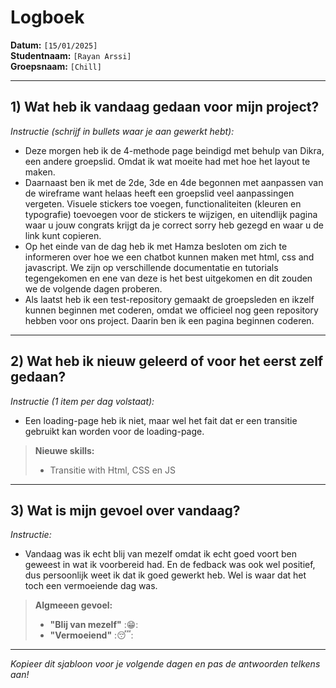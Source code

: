 # Logboek

**Datum:** `[15/01/2025]`  
**Studentnaam:** `[Rayan Arssi]`  
**Groepsnaam:** `[Chill]`

---

## 1) Wat heb ik vandaag gedaan voor mijn project?

_Instructie (schrijf in bullets waar je aan gewerkt hebt):_

- Deze morgen heb ik de 4-methode page beindigd met behulp van Dikra, een andere groepslid. Omdat ik wat moeite had met hoe het layout te maken.
- Daarnaast ben ik met de 2de, 3de en 4de begonnen met aanpassen van de wireframe want helaas heeft een groepslid veel aanpassingen vergeten.
  Visuele stickers toe voegen, functionaliteiten (kleuren en typografie) toevoegen voor de stickers te wijzigen, en uitendlijk pagina waar u jouw
  congrats krijgt da je correct sorry heb gezegd en waar u de link kunt copieren.
- Op het einde van de dag heb ik met Hamza besloten om zich te informeren over hoe we een chatbot kunnen maken met html, css and javascript.
  We zijn op verschillende documentatie en tutorials tegengekomen en ene van deze is het best uitgekomen en dit zouden we de volgende dagen proberen.
- Als laatst heb ik een test-repository gemaakt de groepsleden en ikzelf kunnen beginnen met coderen, omdat we officieel nog geen repository
  hebben voor ons project. Daarin ben ik een pagina beginnen coderen.

---

## 2) Wat heb ik nieuw geleerd of voor het eerst zelf gedaan?

_Instructie (1 item per dag volstaat):_

- Een loading-page heb ik niet, maar wel het fait dat er een transitie gebruikt kan worden voor de loading-page.

> **Nieuwe skills:**
>
> - Transitie with Html, CSS en JS

---

## 3) Wat is mijn gevoel over vandaag?

_Instructie:_

- Vandaag was ik echt blij van mezelf omdat ik echt goed voort ben geweest in wat ik voorbereid had. En de fedback was ook wel positief,
  dus persoonlijk weet ik dat ik goed gewerkt heb. Wel is waar dat het toch een vermoeiende dag was.

> **Algmeeen gevoel:**
>
> - **"Blij van mezelf"** :😁:
> - **"Vermoeiend"** :😴:

---

_Kopieer dit sjabloon voor je volgende dagen en pas de antwoorden telkens aan!_
